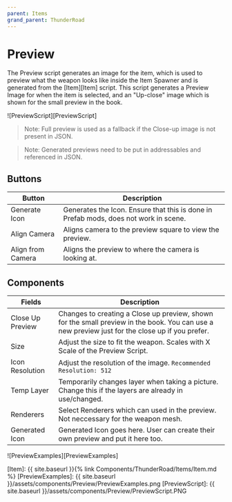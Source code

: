 ```yaml
---
parent: Items
grand_parent: ThunderRoad
---
```

# Preview

The Preview script generates an image for the item, which is used to preview what the weapon looks like inside the Item Spawner and is generated from the [Item][Item] script. This script generates a Preview Image for when the item is selected, and an "Up-close" image which is shown for the small preview in the book.

![PreviewScript][PreviewScript]

>Note: Full preview is used as a fallback if the Close-up image is not present in JSON.

>Note: Generated previews need to be put in addressables and referenced in JSON.

## Buttons

| Button                            | Description
| ---                               | ---
|Generate Icon                      | Generates the Icon. Ensure that this is done in Prefab mods, does not work in scene.
|Align Camera                       | Aligns camera to the preview square to view the preview.
|Align from Camera                  | Aligns the preview to where the camera is looking at.

## Components

| Fields                            | Description
| ---                               | ---
|Close Up Preview                   | Changes to creating a Close up preview, shown for the small preview in the book. You can use a new preview just for the close up if you prefer.
|Size                               | Adjust the size to fit the weapon. Scales with X Scale of the Preview Script.
|Icon Resolution                    | Adjust the resolution of the image. `Recommended Resolution: 512`
|Temp Layer                         | Temporarily changes layer when taking a picture. Change this if the layers are already in use/changed.
| Renderers                         | Select Renderers which can used in the preview. Not neccessary for the weapon mesh.
| Generated Icon                    | Generated Icon goes here. User can create their own preview and put it here too.

![PreviewExamples][PreviewExamples]


[Item]: {{ site.baseurl }}{% link Components/ThunderRoad/Items/Item.md %}
[PreviewExamples]: {{ site.baseurl }}/assets/components/Preview/PreviewExamples.png
[PreviewScript]: {{ site.baseurl }}/assets/components/Preview/PreviewScript.PNG